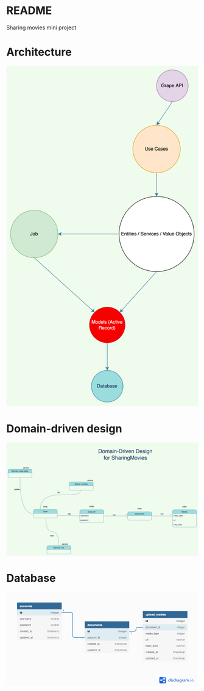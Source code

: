 # README

Sharing movies mini project

# Architecture

![img.png](public/img.png)

# Domain-driven design

![img.png](public/img1.png)

# Database

![](public/SharingMoviesDB.png)